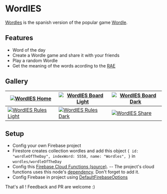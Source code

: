 # WordlES

[Wordles](http://wordles.online "Wordles") is the spanish version of the popular game [Wordle](http://nytimes.com/wordle "Wordle"). 

## Features
- Word of the day
- Create a Wordle game and share it with your friends
- Play a random Wordle
- Get the meaning of the words acording to the [RAE](http://rae.es/ "RAE")

## Gallery
| [![WordlES Home](https://ianpedraza.com/wordles/img/1.jpeg "WordlES Home")](https://ianpedraza.com/wordles/img/1.jpeg "WordlES Home") |  [![WordlES Board Light](https://ianpedraza.com/wordles/img/2.jpeg "WordlES Board Light")](https://ianpedraza.com/wordles/img/2.jpeg "WordlES Board Light") | [![WordlES Board Dark](https://ianpedraza.com/wordles/img/3.jpeg "WordlES Board Dark")](https://ianpedraza.com/wordles/img/3.jpeg "WordlES Board Dark")  |
| ------------ | ------------ | ------------ |
| [![WordlES Rules Light](https://ianpedraza.com/wordles/img/4.jpeg "WordlES Rules Light")](https://ianpedraza.com/wordles/img/4.jpeg "WordlES Rules Light") | [![WordlES Rules Dark](https://ianpedraza.com/wordles/img/5.jpeg "WordlES Rules Dark")](https://ianpedraza.com/wordles/img/5.jpeg "WordlES Rules Dark") |  [![WordlES Share](https://ianpedraza.com/wordles/img/6.jpeg "WordlES Share")](https://ianpedraza.com/wordles/img/6.jpeg "WordlES Share") |

## Setup
- Config your own Firebase project
- Firestore creates collection wordles and add this object 
`
{
  id: "wordleOfTheDay",
  indexWord: 5558,
  name: "Wordles",
}
`
in `wordles/wordleOfTheDay`
- Config this [Firebase Cloud Functions (source)](https://gist.github.com/ianpedraza/0c416be93ef4104c240067a238a43ac4 "Cloud Functions").
-- The project's cloud functions uses this node's [dependency](https://www.npmjs.com/package/rae-api "dependency"). Don't forget to add it.
- Config Firebase in project using [DefaultFirebaseOptions](https://firebase.flutter.dev/docs/cli/ "DefaultFirebaseOptions")

That's all ! Feedback and PR are welcome :)
